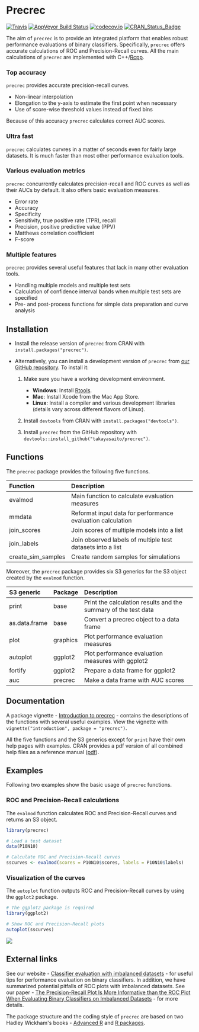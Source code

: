 Precrec
=======

[![Travis](https://img.shields.io/travis/takayasaito/precrec.svg?maxAge=2592000)](https://travis-ci.org/takayasaito/precrec) [![AppVeyor Build Status](https://ci.appveyor.com/api/projects/status/github/takayasaito/precrec?branch=master&svg=true)](https://ci.appveyor.com/project/takayasaito/precrec) [![codecov.io](https://codecov.io/github/takayasaito/precrec/coverage.svg?branch=master)](https://codecov.io/github/takayasaito/precrec?branch=master) [![CRAN\_Status\_Badge](http://www.r-pkg.org/badges/version/precrec)](http://cran.r-project.org/package=precrec)

The aim of `precrec` is to provide an integrated platform that enables robust performance evaluations of binary classifiers. Specifically, `precrec` offers accurate calculations of ROC and Precision-Recall curves. All the main calculations of `precrec` are implemented with C++/[Rcpp](https://cran.r-project.org/package=Rcpp).

### Top accuracy

`precrec` provides accurate precision-recall curves.

-   Non-linear interpolation
-   Elongation to the y-axis to estimate the first point when necessary
-   Use of score-wise threshold values instead of fixed bins

Because of this accuracy `precrec` calculates correct AUC scores.

### Ultra fast

`precrec` calculates curvres in a matter of seconds even for fairly large datasets. It is much faster than most other performance evaluation tools.

### Various evaluation metrics

`precrec` concurrently calculates precision-recall and ROC curves as well as their AUCs by default. It also offers basic evaluation measures.

-   Error rate
-   Accuracy
-   Specificity
-   Sensitivity, true positive rate (TPR), recall
-   Precision, positive predictive value (PPV)
-   Matthews correlation coefficient
-   F-score

### Multiple features

`precrec` provides several useful features that lack in many other evaluation tools.

-   Handling multiple models and multiple test sets
-   Calculation of confidence interval bands when multiple test sets are specified
-   Pre- and post-process functions for simple data preparation and curve analysis

Installation
------------

-   Install the release version of `precrec` from CRAN with `install.packages("precrec")`.

-   Alternatively, you can install a development version of `precrec` from [our GitHub repository](https://github.com/takayasaito/precrec). To install it:

    1.  Make sure you have a working development environment.
        -   **Windows**: Install [Rtools](http://cran.r-project.org/bin/windows/Rtools/).
        -   **Mac**: Install Xcode from the Mac App Store.
        -   **Linux**: Install a compiler and various development libraries (details vary across different flavors of Linux).

    2.  Install `devtools` from CRAN with `install.packages("devtools")`.

    3.  Install `precrec` from the GitHub repository with `devtools::install_github("takayasaito/precrec")`.

Functions
---------

The `precrec` package provides the following five functions.

| Function             | Description                                                |
|:---------------------|:-----------------------------------------------------------|
| evalmod              | Main function to calculate evaluation measures             |
| mmdata               | Reformat input data for performance evaluation calculation |
| join\_scores         | Join scores of multiple models into a list                 |
| join\_labels         | Join observed labels of multiple test datasets into a list |
| create\_sim\_samples | Create random samples for simulations                      |

Moreover, the `precrec` package provides six S3 generics for the S3 object created by the `evalmod` function.

| S3 generic    | Package  | Description                                                    |
|:--------------|:---------|:---------------------------------------------------------------|
| print         | base     | Print the calculation results and the summary of the test data |
| as.data.frame | base     | Convert a precrec object to a data frame                       |
| plot          | graphics | Plot performance evaluation measures                           |
| autoplot      | ggplot2  | Plot performance evaluation measures with ggplot2              |
| fortify       | ggplot2  | Prepare a data frame for ggplot2                               |
| auc           | precrec  | Make a data frame with AUC scores                              |

Documentation
-------------

A package vignette - [Introduction to precrec](https://cran.r-project.org/web/packages/precrec/vignettes/introduction.html) - contains the descriptions of the functions with several useful examples. View the vignette with `vignette("introduction", package = "precrec")`.

All the five functions and the S3 generics except for `print` have their own help pages with examples. CRAN provides a pdf version of all combined help files as a reference manual ([pdf](https://cran.r-project.org/web/packages/precrec/precrec.pdf)).

Examples
--------

Following two examples show the basic usage of `precrec` functions.

### ROC and Precision-Recall calculations

The `evalmod` function calculates ROC and Precision-Recall curves and returns an S3 object.

``` r
library(precrec)

# Load a test dataset
data(P10N10)

# Calculate ROC and Precision-Recall curves
sscurves <- evalmod(scores = P10N10$scores, labels = P10N10$labels)
```

### Visualization of the curves

The `autoplot` function outputs ROC and Precision-Recall curves by using the `ggplot2` package.

``` r
# The ggplot2 package is required 
library(ggplot2)

# Show ROC and Precision-Recall plots
autoplot(sscurves)
```

![](https://rawgit.com/takayasaito/precrec/master/README_files/figure-markdown_github/unnamed-chunk-2-1.png)

External links
--------------

See our website - [Classifier evaluation with imbalanced datasets](https://classeval.wordpress.com/) - for useful tips for performance evaluation on binary classifiers. In addition, we have summarized potential pitfalls of ROC plots with imbalanced datasets. See our paper - [The Precision-Recall Plot Is More Informative than the ROC Plot When Evaluating Binary Classifiers on Imbalanced Datasets](http://journals.plos.org/plosone/article?id=10.1371/journal.pone.0118432) - for more details.

The package structure and the coding style of `precrec` are based on two Hadley Wickham's books - [Advanced R](http://adv-r.had.co.nz/) and [R packages](http://r-pkgs.had.co.nz/).
